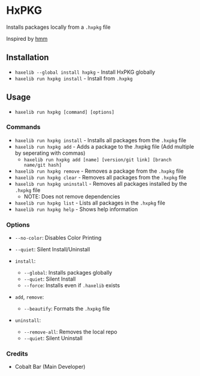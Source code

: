 # HxPKG

Installs packages locally from a `.hxpkg` file

Inspired by [hmm](https://github.com/andywhite37/hmm)

## Installation

- `haxelib --global install hxpkg` - Install HxPKG globally
- `haxelib run hxpkg install` - Install from `.hxpkg`

## Usage

- `haxelib run hxpkg [command] [options]`

### Commands

- `haxelib run hxpkg install` - Installs all packages from the `.hxpkg` file
- `haxelib run hxpkg add` - Adds a package to the .hxpkg file (Add multiple by seperating with commas)
  - `haxelib run hxpkg add [name] [version/git link] [branch name/git hash]`
- `haxelib run hxpkg remove` - Removes a package from the `.hxpkg` file
- `haxelib run hxpkg clear` - Removes all packages from the `.hxpkg` file
- `haxelib run hxpkg uninstall` - Removes all packages installed by the `.hxpkg` file
  - NOTE: Does not remove dependencies
- `haxelib run hxpkg list` - Lists all packages in the `.hxpkg` file
- `haxelib run hxpkg help` - Shows help information

### Options

- `--no-color`: Disables Color Printing
- `--quiet`: Silent Install/Uninstall

- `install`:
  - `--global`: Installs packages globally
  - `--quiet`: Silent Install
  - `--force`: Installs even if `.haxelib` exists
- `add`, `remove`:
  - `--beautify`: Formats the `.hxpkg` file
- `uninstall`:
  - `--remove-all`: Removes the local repo
  - `--quiet`: Silent Uninstall

### Credits

- Cobalt Bar (Main Developer)
